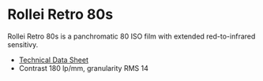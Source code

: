 # Rollei Retro 80s

Rollei Retro 80s is a panchromatic 80 ISO film with extended red-to-infrared sensitivy.

* [Technical Data Sheet](./rollei_retro_80s.pdf)
* Contrast 180 lp/mm, granularity RMS 14
